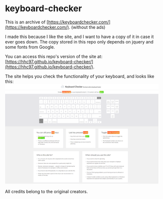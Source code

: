 # keyboard-checker
This is an archive of [https://keyboardchecker.com/](https://keyboardchecker.com/). (without the ads)

I made this because I like the site, and I want to have a copy of it in case it ever goes down. The copy stored in this repo only depends on jquery and some fonts from Google.

You can access this repo's version of the site at: [https://hhc97.github.io/keyboard-checker/](https://hhc97.github.io/keyboard-checker/).

The site helps you check the functionality of your keyboard, and looks like this:
![sample.png](/sample.png)

All credits belong to the original creators.
